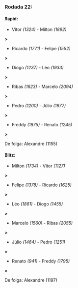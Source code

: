 ### Rodada 22:

#### Rapid:

* Vitor *(1324)*     -     Milton *(1892)*

 **>** 
* Ricardo *(1771)*     -     Felipe *(1552)*

 **>** 
* Diogo *(1237)*     -     Léo *(1933)*

 **>** 
* Ribas *(1623)*     -     Marcelo *(2094)*

 **>** 
* Pedro *(1200)*     -     Júlio *(1677)*

 **>** 
* Freddy *(1875)*     -     Renato *(1245)*

 **>** 

De folga: Alexandre (1155)

#### Blitz:

* Milton *(1734)*     -     Vitor *(1127)*

 **>** 
* Felipe *(1378)*     -     Ricardo *(1625)*

 **>** 
* Léo *(1861)*     -     Diogo *(1455)*

 **>** 
* Marcelo *(1560)*     -     Ribas *(2055)*

 **>** 
* Júlio *(1464)*     -     Pedro *(1251)*

 **>** 
* Renato *(941)*     -     Freddy *(1795)*

 **>** 

De folga: Alexandre (1197)

